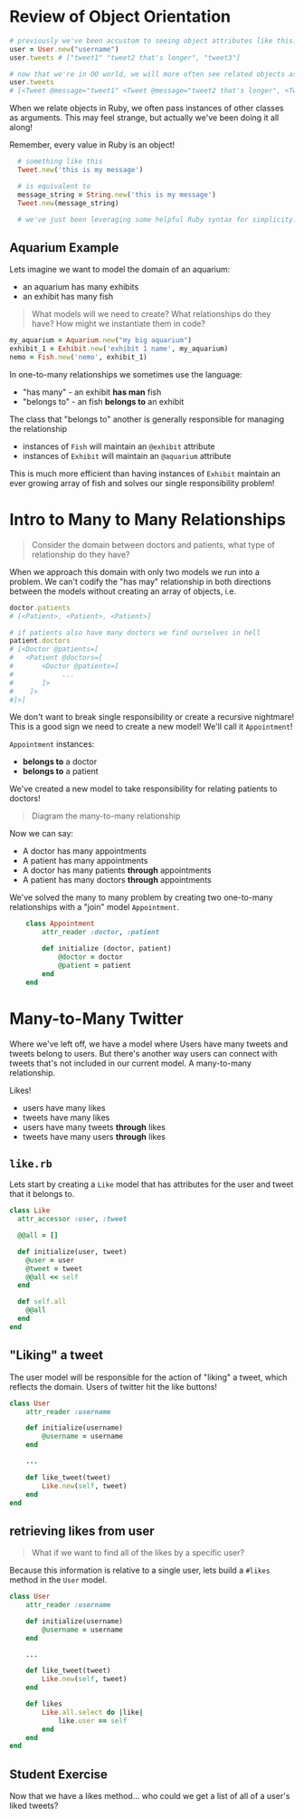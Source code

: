 # Review of Object Orientation

```ruby
# previously we've been accustom to seeing object attributes like this:
user = User.new("username")
user.tweets # ["tweet1" "tweet2 that's longer", "tweet3"]

# now that we're in OO world, we will more often see related objects as such:
user.tweets 
# [<Tweet @message="tweet1" <Tweet @message="tweet2 that's longer", <Tweet @message="tweet3"]
```
When we relate objects in Ruby, we often pass instances of other classes as arguments. This may feel strange, but actually we've been doing it all along!

Remember, every value in Ruby is an object!

```ruby
  # something like this
  Tweet.new('this is my message')

  # is equivalent to 
  message_string = String.new('this is my message')
  Tweet.new(message_string)

  # we've just been leveraging some helpful Ruby syntax for simplicity.
```

## Aquarium Example
Lets imagine we want to model the domain of an aquarium:
- an aquarium has many exhibits
- an exhibit has many fish

> What models will we need to create? What relationships do they have? How might we instantiate them in code?

```ruby
my_aquarium = Aquarium.new("my big aquarium")
exhibit_1 = Exhibit.new('exhibit 1 name', my_aquarium)
nemo = Fish.new('nemo', exhibit_1)
```

In one-to-many relationships we sometimes use the language:
 - "has many" - an exhibit **has man** fish
 - "belongs to" - an fish **belongs to** an exhibit

The class that "belongs to" another is generally responsible for managing the relationship
- instances of `Fish` will maintain an `@exhibit` attribute
- instances of `Exhibit` will maintain an `@aquarium` attribute

This is much more efficient than having instances of `Exhibit` maintain an ever growing array of fish and solves our single responsibility problem!

# Intro to Many to Many Relationships

> Consider the domain between doctors and patients, what type of relationship do they have?

When we approach this domain with only two models we run into a problem. We can't codify the "has may" relationship in both directions between the models without creating an array of objects, i.e. 

```ruby
doctor.patients 
# [<Patient>, <Patient>, <Patient>] 

# if patients also have many doctors we find ourselves in hell
patient.doctors
# [<Doctor @patients=[
#   <Patient @doctors=[
#       <Doctor @patients=[
#            ...
#       ]>
#    ]>
#]>]
```

We don't want to break single responsibility or create a recursive nightmare! This is a good sign we need to create a new model! We'll call it `Appointment`!

`Appointment` instances:
- **belongs to** a doctor
- **belongs to** a patient

We've created a new model to take responsibility for relating patients to doctors!

> Diagram the many-to-many relationship

Now we can say:
- A doctor has many appointments
- A patient has many appointments
- A doctor has many patients **through** appointments
- A patient has many doctors **through** appointments

We've solved the many to many problem by creating two one-to-many relationships with a "join" model `Appointment`. 

```ruby
    class Appointment
        attr_reader :doctor, :patient

        def initialize (doctor, patient)
            @doctor = doctor
            @patient = patient
        end
    end
```


# Many-to-Many Twitter

Where we've left off, we have a model where Users have many tweets and tweets belong to users. But there's another way users can connect with tweets that's not included in our current model. A many-to-many relationship.

Likes!
- users have many likes
- tweets have many likes
- users have many tweets **through** likes
- tweets have many users **through** likes

## `like.rb`
Lets start by creating a `Like` model that has attributes for the user and tweet that it belongs to.

```ruby
class Like
  attr_accessor :user, :tweet

  @@all = []

  def initialize(user, tweet)
    @user = user
    @tweet = tweet
    @@all << self
  end

  def self.all
    @@all
  end
end
```

## "Liking" a tweet
The user model will be responsible for the action of "liking" a tweet, which reflects the domain. Users of twitter hit the like buttons!

```ruby
class User
    attr_reader :username

    def initialize(username)
        @username = username
    end

    ...

    def like_tweet(tweet)
        Like.new(self, tweet)
    end
end
```

## retrieving likes from user
> What if we want to find all of the likes by a specific user?

Because this information is relative to a single user, lets build a `#likes` method in the `User` model.

```ruby
class User
    attr_reader :username

    def initialize(username)
        @username = username
    end

    ...

    def like_tweet(tweet)
        Like.new(self, tweet)
    end

    def likes
        Like.all.select do |like|
            like.user == self
        end
    end
end
```

## Student Exercise
Now that we have a likes method... who could we get a list of all of a user's liked tweets?